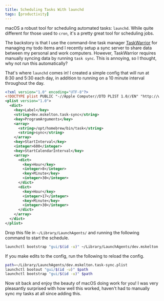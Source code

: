 ```yaml
---
title: Scheduling Tasks With launchd
tags: [productivity]
---
```


macOS a robust tool for scheduling automated tasks: `launchd`. While quite
different for those used to `cron`, it's a pretty great tool for scheduling
jobs.

The backstory is that I use the command-line task manager
[TaskWarrior](https://taskwarrior.org) for managing my todo items and I recently
setup a sync server to share data between my personal and work computers.
However, TaskWarrior requires manually syncing data by running `task sync`. This
is annoying, so I thought, why not run this automatically?

That's where `launchd` comes in! I created a simple config that will run at 8:30
and 5:30 each day, in addition to running on a 10 minute interval throughout the
day.

```xml dev.mskelton.task-sync.plist
<?xml version="1.0" encoding="UTF-8"?>
<!DOCTYPE plist PUBLIC "-//Apple Computer//DTD PLIST 1.0//EN" "http://www.apple.com/DTDs/PropertyList-1.0.dtd">
<plist version="1.0">
  <dict>
    <key>Label</key>
    <string>dev.mskelton.task-sync</string>
    <key>ProgramArguments</key>
    <array>
      <string>/opt/homebrew/bin/task</string>
      <string>sync</string>
    </array>
    <key>StartInterval</key>
    <integer>600</integer>
    <key>StartCalendarInterval</key>
    <array>
      <dict>
        <key>Hour</key>
        <integer>8</integer>
        <key>Minute</key>
        <integer>30</integer>
      </dict>
      <dict>
        <key>Hour</key>
        <integer>17</integer>
        <key>Minute</key>
        <integer>30</integer>
      </dict>
    </array>
  </dict>
</plist>
```

Drop this file in `~/Library/LaunchAgents/` and running the following command to
start the schedule.

```bash
launchctl bootstrap "gui/$(id -u)" ~/Library/LaunchAgents/dev.mskelton.task-sync.plist
```

If you make edits to the config, run the following to reload the config.

```bash
path=~/Library/LaunchAgents/dev.mskelton.task-sync.plist
launchctl bootout "gui/$(id -u)" $path
launchctl bootstrap "gui/$(id -u)" $path
```

Now sit back and enjoy the beauty of macOS doing work for you! I was very
pleasantly surprised with how well this worked, haven't had to manually sync my
tasks at all since adding this.

